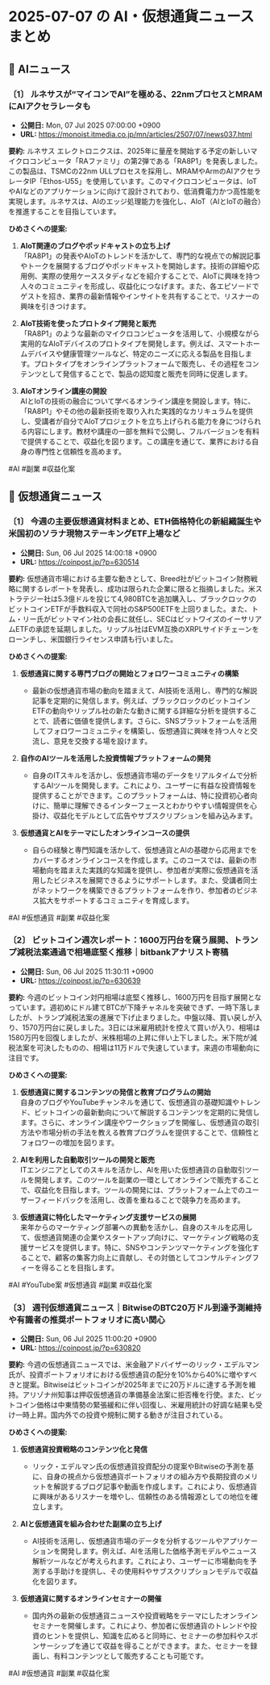# 2025-07-07 の AI・仮想通貨ニュースまとめ

## 🔷 AIニュース

### 〔1〕 ルネサスが“マイコンでAI”を極める、22nmプロセスとMRAMにAIアクセラレータも
- **公開日:** Mon, 07 Jul 2025 07:00:00 +0900
- **URL:** https://monoist.itmedia.co.jp/mn/articles/2507/07/news037.html

**要約:** ルネサス エレクトロニクスは、2025年に量産を開始する予定の新しいマイクロコンピュータ「RAファミリ」の第2弾である「RA8P1」を発表しました。この製品は、TSMCの22nm ULLプロセスを採用し、MRAMやArmのAIアクセラレータIP「Ethos-U55」を使用しています。このマイクロコンピュータは、IoTやAIなどのアプリケーションに向けて設計されており、低消費電力かつ高性能を実現します。ルネサスは、AIのエッジ処理能力を強化し、AIoT（AIとIoTの融合）を推進することを目指しています。

**ひめさくへの提案:**
1. **AIoT関連のブログやポッドキャストの立ち上げ**  
   「RA8P1」の発表やAIoTのトレンドを活かして、専門的な視点での解説記事やトークを展開するブログやポッドキャストを開始します。技術の詳細や応用例、実際の使用ケーススタディなどを紹介することで、AIoTに興味を持つ人々のコミュニティを形成し、収益化につなげます。また、各エピソードでゲストを招き、業界の最新情報やインサイトを共有することで、リスナーの興味を引きつけます。

2. **AIoT技術を使ったプロトタイプ開発と販売**  
   「RA8P1」のような最新のマイクロコンピュータを活用して、小規模ながら実用的なAIoTデバイスのプロトタイプを開発します。例えば、スマートホームデバイスや健康管理ツールなど、特定のニーズに応える製品を目指します。プロトタイプをオンラインプラットフォームで販売し、その過程をコンテンツとして発信することで、製品の認知度と販売を同時に促進します。

3. **AIoTオンライン講座の開設**  
   AIとIoTの技術の融合について学べるオンライン講座を開設します。特に、「RA8P1」やその他の最新技術を取り入れた実践的なカリキュラムを提供し、受講者が自分でAIoTプロジェクトを立ち上げられる能力を身につけられる内容にします。教材や講座の一部を無料で公開し、フルバージョンを有料で提供することで、収益化を図ります。この講座を通じて、業界における自身の専門性と信頼性を高めます。

#AI #副業 #収益化案

## 🔶 仮想通貨ニュース

### 〔1〕 今週の主要仮想通貨材料まとめ、ETH価格特化の新組織誕生や米国初のソラナ現物ステーキングETF上場など
- **公開日:** Sun, 06 Jul 2025 14:00:18 +0900
- **URL:** https://coinpost.jp/?p=630514

**要約:** 仮想通貨市場における主要な動きとして、Breed社がビットコイン財務戦略に関するレポートを発表し、成功は限られた企業に限ると指摘しました。米ストラテジー社は5.3億ドルを投じて4,980BTCを追加購入し、ブラックロックのビットコインETFが手数料収入で同社のS&P500ETFを上回りました。また、トム・リー氏がビットマイン社の会長に就任し、SECはビットワイズのイーサリアムETFの承認を延期しました。リップル社はEVM互換のXRPLサイドチェーンをローンチし、米国銀行ライセンス申請も行いました。

**ひめさくへの提案:**
1. **仮想通貨に関する専門ブログの開始とフォロワーコミュニティの構築**
   - 最新の仮想通貨市場の動向を踏まえて、AI技術を活用し、専門的な解説記事を定期的に発信します。例えば、ブラックロックのビットコインETFの動向やリップル社の新たな動きに関する詳細な分析を提供することで、読者に価値を提供します。さらに、SNSプラットフォームを活用してフォロワーコミュニティを構築し、仮想通貨に興味を持つ人々と交流し、意見を交換する場を設けます。

2. **自作のAIツールを活用した投資情報プラットフォームの開発**
   - 自身のITスキルを活かし、仮想通貨市場のデータをリアルタイムで分析するAIツールを開発します。これにより、ユーザーに有益な投資情報を提供することができます。このプラットフォームは、特に投資初心者向けに、簡単に理解できるインターフェースとわかりやすい情報提供を心掛け、収益化モデルとして広告やサブスクリプションを組み込みます。

3. **仮想通貨とAIをテーマにしたオンラインコースの提供**
   - 自らの経験と専門知識を活かして、仮想通貨とAIの基礎から応用までをカバーするオンラインコースを作成します。このコースでは、最新の市場動向を踏まえた実践的な知識を提供し、参加者が実際に仮想通貨を活用したビジネスを展開できるようにサポートします。また、受講者同士がネットワークを構築できるプラットフォームを作り、参加者のビジネス拡大をサポートするコミュニティを育成します。

#AI #仮想通貨 #副業 #収益化案

### 〔2〕 ビットコイン週次レポート：1600万円台を窺う展開、トランプ減税法案通過で相場底堅く推移｜bitbankアナリスト寄稿
- **公開日:** Sun, 06 Jul 2025 11:30:11 +0900
- **URL:** https://coinpost.jp/?p=630639

**要約:** 今週のビットコイン対円相場は底堅く推移し、1600万円を目指す展開となっています。週初めにドル建てBTCが下降チャネルを突破できず、一時下落しましたが、トランプ減税法案の進展で下げ止まりました。中盤以降、買い戻しが入り、1570万円台に戻しました。3日には米雇用統計を控えて買いが入り、相場は1580万円を回復しましたが、米株相場の上昇に伴い上下しました。米下院が減税法案を可決したものの、相場は11万ドルで失速しています。来週の市場動向に注目です。

**ひめさくへの提案:**
1. **仮想通貨に関するコンテンツの発信と教育プログラムの開始**  
   自身のブログやYouTubeチャンネルを通じて、仮想通貨の基礎知識やトレンド、ビットコインの最新動向について解説するコンテンツを定期的に発信します。さらに、オンライン講座やワークショップを開催し、仮想通貨の取引方法や市場分析の手法を教える教育プログラムを提供することで、信頼性とフォロワーの増加を図ります。

2. **AIを利用した自動取引ツールの開発と販売**  
   ITエンジニアとしてのスキルを活かし、AIを用いた仮想通貨の自動取引ツールを開発します。このツールを副業の一環としてオンラインで販売することで、収益化を目指します。ツールの開発には、プラットフォーム上でのユーザーフィードバックを活用し、改善を重ねることで競争力を高めます。

3. **仮想通貨に特化したマーケティング支援サービスの展開**  
   来年からのマーケティング部署への異動を活かし、自身のスキルを応用して、仮想通貨関連の企業やスタートアップ向けに、マーケティング戦略の支援サービスを提供します。特に、SNSやコンテンツマーケティングを強化することで、顧客の集客力向上に貢献し、その対価としてコンサルティングフィーを得ることを目指します。

#AI #YouTube案 #仮想通貨 #副業 #収益化案

### 〔3〕 週刊仮想通貨ニュース｜BitwiseのBTC20万ドル到達予測維持や有識者の推奨ポートフォリオに高い関心
- **公開日:** Sun, 06 Jul 2025 11:00:20 +0900
- **URL:** https://coinpost.jp/?p=630820

**要約:** 今週の仮想通貨ニュースでは、米金融アドバイザーのリック・エデルマン氏が、投資ポートフォリオにおける仮想通貨の配分を10%から40%に増やすべきと提案。Bitwiseはビットコインが2025年までに20万ドルに達する予測を維持。アリゾナ州知事は押収仮想通貨の準備基金法案に拒否権を行使。また、ビットコイン価格は中東情勢の緊張緩和に伴い回復し、米雇用統計の好調な結果も受け一時上昇。国内外での投資や規制に関する動きが注目されている。

**ひめさくへの提案:**
1. **仮想通貨投資戦略のコンテンツ化と発信**
   - リック・エデルマン氏の仮想通貨投資配分の提案やBitwiseの予測を基に、自身の視点から仮想通貨ポートフォリオの組み方や長期投資のメリットを解説するブログ記事や動画を作成します。これにより、仮想通貨に興味があるリスナーを増やし、信頼性のある情報源としての地位を確立します。

2. **AIと仮想通貨を組み合わせた副業の立ち上げ**
   - AI技術を活用し、仮想通貨市場のデータを分析するツールやアプリケーションを開発します。例えば、AIを活用した価格予測モデルやニュース解析ツールなどが考えられます。これにより、ユーザーに市場動向を予測する手助けを提供し、その使用料やサブスクリプションモデルで収益化を図ります。

3. **仮想通貨に関するオンラインセミナーの開催**
   - 国内外の最新の仮想通貨ニュースや投資戦略をテーマにしたオンラインセミナーを開催します。これにより、参加者に仮想通貨のトレンドや投資のヒントを提供し、知識を広めると同時に、セミナーの参加料やスポンサーシップを通じて収益を得ることができます。また、セミナーを録画し、有料コンテンツとして販売することも可能です。

#AI #仮想通貨 #副業 #収益化案
